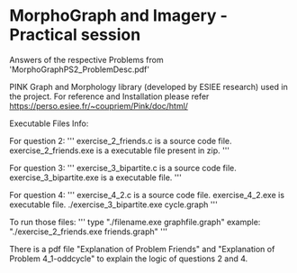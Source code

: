 # MorphoGraph and Imagery - Practical session

Answers of the respective Problems from 'MorphoGraphPS2_ProblemDesc.pdf'

PINK Graph and Morphology library (developed by ESIEE research) used in the project. For reference and Installation please refer https://perso.esiee.fr/~coupriem/Pink/doc/html/

Executable Files Info:

For question 2:
'''
exercise_2_friends.c is a source code file. 
exercise_2_friends.exe is a executable file present in zip.
'''

For question 3:
'''
exercise_3_bipartite.c is a source code file.
exercise_3_bipartite.exe is a executable file.
'''

For question 4:
'''
exercise_4_2.c is a source code file.
exercise_4_2.exe is executable file.
./exercise_3_bipartite.exe cycle.graph
'''

To run those files:
'''
type "./filename.exe graphfile.graph"
example: "./exercise_2_friends.exe friends.graph"
'''



There is a pdf file "Explanation of Problem Friends" and "Explanation of Problem 4_1-oddcycle" to explain the logic of questions 2 and 4. 
